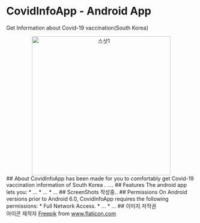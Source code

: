 # CovidInfoApp - Android App
Get Information about Covid-19 vaccination(South Korea)  
<center><img width="369" alt="스샷1" src="https://user-images.githubusercontent.com/18653295/137859613-892430ab-7d64-4b2e-9636-b9b3439f37f1.png"></center>    
## About
CovidInfoApp has been made for you to comfortably get Covid-19 vaccination information of South Korea . 
....
## Features
The android app lets you:
* ...
* ...
* ...
## ScreenShots
작성중..
## Permissions
On Android versions prior to Android 6.0, CovidInfoApp requires the following permissions:
* Full Network Access.
* ...
* ...
## 이미지 저작권
<div>아이콘 제작자 <a href="https://www.freepik.com" title="Freepik">Freepik</a> from <a href="https://www.flaticon.com/kr/" title="Flaticon">www.flaticon.com</a></div>

